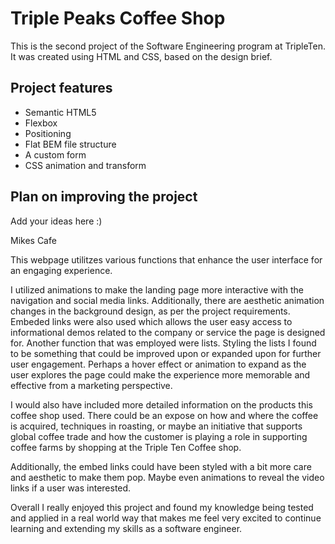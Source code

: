 # Triple Peaks Coffee Shop

This is the second project of the Software Engineering program at TripleTen. It was created using HTML and CSS, based on the design brief.

## Project features

- Semantic HTML5
- Flexbox
- Positioning
- Flat BEM file structure
- A custom form
- CSS animation and transform

## Plan on improving the project

Add your ideas here :)

Mikes Cafe

This webpage utilitzes various functions that enhance the user interface for an engaging experience.

I utilized animations to make the landing page more interactive with the navigation and social media links. Additionally, there are aesthetic animation changes in the background design, as per the project requirements. Embeded links were also used which allows the user easy access to informational demos related to the company or service the page is designed for. Another function that was employed were lists. Styling the lists I found to be something that could be improved upon or expanded upon for further user engagement. Perhaps a hover effect or animation to expand as the user explores the page could make the experience more memorable and effective from a marketing perspective.

I would also have included more detailed information on the products this coffee shop used. There could be an expose on how and where the coffee is acquired, techniques in roasting, or maybe an initiative that supports global coffee trade and how the customer is playing a role in supporting coffee farms by shopping at the Triple Ten Coffee shop.

Additionally, the embed links could have been styled with a bit more care and aesthetic to make them pop. Maybe even animations to reveal the video links if a user was interested.

Overall I really enjoyed this project and found my knowledge being tested and applied in a real world way that makes me feel very excited to continue learning and extending my skills as a software engineer.

